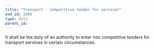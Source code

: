 ```yaml
---
title: "Transport - competitive tender for services"
esd_id: 2908
type: duty
parent_id:  
---
```


It shall be the duty of an authority to enter into competitive tenders for transport services in certain circumstances.


